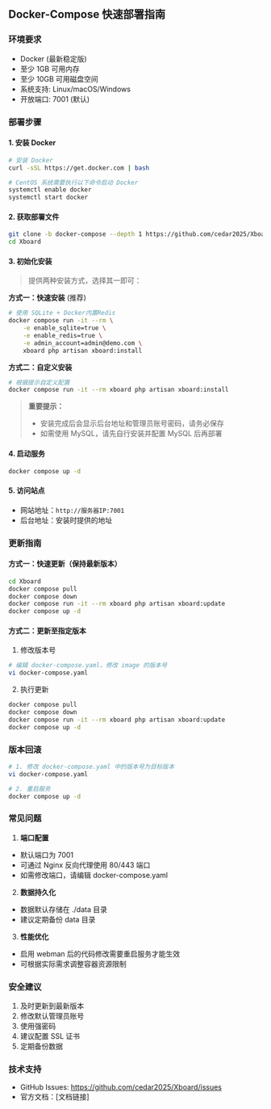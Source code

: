 ## Docker-Compose 快速部署指南

### 环境要求
- Docker (最新稳定版)
- 至少 1GB 可用内存
- 至少 10GB 可用磁盘空间
- 系统支持: Linux/macOS/Windows
- 开放端口: 7001 (默认)

### 部署步骤

#### 1. 安装 Docker
```bash
# 安装 Docker
curl -sSL https://get.docker.com | bash

# CentOS 系统需要执行以下命令启动 Docker
systemctl enable docker
systemctl start docker
```

#### 2. 获取部署文件
```bash
git clone -b docker-compose --depth 1 https://github.com/cedar2025/Xboard
cd Xboard
```

#### 3. 初始化安装
> 提供两种安装方式，选择其一即可：

**方式一：快速安装** (推荐)
```bash
# 使用 SQLite + Docker内置Redis
docker compose run -it --rm \
    -e enable_sqlite=true \
    -e enable_redis=true \
    -e admin_account=admin@demo.com \
    xboard php artisan xboard:install
```

**方式二：自定义安装**
```bash
# 根据提示自定义配置
docker compose run -it --rm xboard php artisan xboard:install
```

> **重要提示：** 
> - 安装完成后会显示后台地址和管理员账号密码，请务必保存
> - 如需使用 MySQL，请先自行安装并配置 MySQL 后再部署

#### 4. 启动服务
```bash
docker compose up -d
```

#### 5. 访问站点
- 网站地址：`http://服务器IP:7001`
- 后台地址：安装时提供的地址

### 更新指南

#### 方式一：快速更新（保持最新版本）
```bash
cd Xboard
docker compose pull
docker compose down
docker compose run -it --rm xboard php artisan xboard:update
docker compose up -d
```

#### 方式二：更新至指定版本
1. 修改版本号
```bash
# 编辑 docker-compose.yaml，修改 image 的版本号
vi docker-compose.yaml
```

2. 执行更新
```bash
docker compose pull
docker compose down
docker compose run -it --rm xboard php artisan xboard:update
docker compose up -d
```

### 版本回滚
```bash
# 1. 修改 docker-compose.yaml 中的版本号为目标版本
vi docker-compose.yaml

# 2. 重启服务
docker compose up -d
```

### 常见问题

1. **端口配置**
- 默认端口为 7001
- 可通过 Nginx 反向代理使用 80/443 端口
- 如需修改端口，请编辑 docker-compose.yaml

2. **数据持久化**
- 数据默认存储在 ./data 目录
- 建议定期备份 data 目录

3. **性能优化**
- 启用 webman 后的代码修改需要重启服务才能生效
- 可根据实际需求调整容器资源限制

### 安全建议
1. 及时更新到最新版本
2. 修改默认管理员账号
3. 使用强密码
4. 建议配置 SSL 证书
5. 定期备份数据

### 技术支持
- GitHub Issues: https://github.com/cedar2025/Xboard/issues
- 官方文档：[文档链接]
